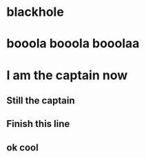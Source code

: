 # blackhole
# booola booola booolaa
# I am the captain now
## Still the captain
## Finish this line
## ok cool
